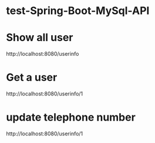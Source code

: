 # test-Spring-Boot-MySql-API
# Show all user
http://localhost:8080/userinfo

# Get a user
http://localhost:8080/userinfo/1

# update telephone number
http://localhost:8080/userinfo/1

